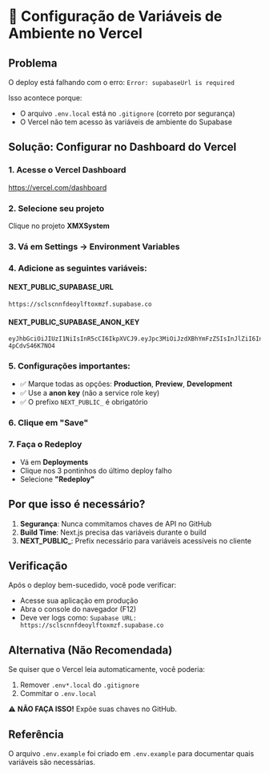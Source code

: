 # 🚨 Configuração de Variáveis de Ambiente no Vercel

## Problema
O deploy está falhando com o erro: `Error: supabaseUrl is required`

Isso acontece porque:
- O arquivo `.env.local` está no `.gitignore` (correto por segurança)
- O Vercel não tem acesso às variáveis de ambiente do Supabase

## Solução: Configurar no Dashboard do Vercel

### 1. Acesse o Vercel Dashboard
https://vercel.com/dashboard

### 2. Selecione seu projeto
Clique no projeto **XMXSystem**

### 3. Vá em Settings → Environment Variables

### 4. Adicione as seguintes variáveis:

#### NEXT_PUBLIC_SUPABASE_URL
```
https://sclscnnfdeoylftoxmzf.supabase.co
```

#### NEXT_PUBLIC_SUPABASE_ANON_KEY
```
eyJhbGciOiJIUzI1NiIsInR5cCI6IkpXVCJ9.eyJpc3MiOiJzdXBhYmFzZSIsInJlZiI6InNjbHNjbm5mZGVveWxmdG94bXpmIiwicm9sZSI6ImFub24iLCJpYXQiOjE3NTQzNjA1NzIsImV4cCI6MjA2OTkzNjU3Mn0.u_5s0g92PgGPuMvCr_pLAbz58Cc8M-4pCdvS46K7NO4
```

### 5. Configurações importantes:
- ✅ Marque todas as opções: **Production**, **Preview**, **Development**
- ✅ Use a **anon key** (não a service role key)
- ✅ O prefixo `NEXT_PUBLIC_` é obrigatório

### 6. Clique em "Save"

### 7. Faça o Redeploy
- Vá em **Deployments**
- Clique nos 3 pontinhos do último deploy falho
- Selecione **"Redeploy"**

## Por que isso é necessário?

1. **Segurança**: Nunca commitamos chaves de API no GitHub
2. **Build Time**: Next.js precisa das variáveis durante o build
3. **NEXT_PUBLIC_**: Prefix necessário para variáveis acessíveis no cliente

## Verificação

Após o deploy bem-sucedido, você pode verificar:
- Acesse sua aplicação em produção
- Abra o console do navegador (F12)
- Deve ver logs como: `Supabase URL: https://sclscnnfdeoylftoxmzf.supabase.co`

## Alternativa (Não Recomendada)

Se quiser que o Vercel leia automaticamente, você poderia:
1. Remover `.env*.local` do `.gitignore` 
2. Commitar o `.env.local`

⚠️ **NÃO FAÇA ISSO!** Expõe suas chaves no GitHub.

## Referência

O arquivo `.env.example` foi criado em `.env.example` para documentar quais variáveis são necessárias.